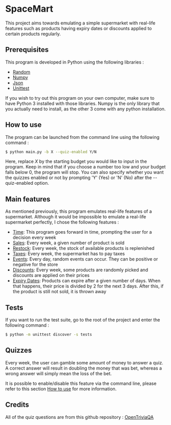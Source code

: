 # SpaceMart

This project aims towards emulating a simple supermarket with real-life features such as products having expiry dates or discounts applied to certain products regularly. 

## Prerequisites

This program is developed in Python using the following libraries :
- [Random](https://docs.python.org/fr/3/library/random.html)
- [Numpy](https://numpy.org/) 
- [Json](https://docs.python.org/3/library/json.html) 
- [Unittest](https://docs.python.org/3/library/unittest.html)

If you wish to try out this program on your own computer, make sure to have Python 3 installed with those libraries. Numpy is the only library that you actually need to install, as the other 3 come with any python installation.

## How to use

The program can be launched from the command line using the following command :

```bash
$ python main.py -b X --quiz-enabled Y/N
```

Here, replace *X* by the starting budget you would like to input in the program. Keep in mind that if you choose a number too low and your budget falls below 0, the program will stop. You can also specify whether you want the quizzes enabled or not by prompting 'Y' (Yes) or 'N' (No) after the --quiz-enabled option.

## Main features

As mentioned previously, this program emulates real-life features of a supermarket. Although it would be impossible to emulate a real-life supermarket perfectly, I chose the following features :
- <span style="text-decoration: underline">Time</span>: This program goes forward in time, prompting the user for a decision every week
- <span style="text-decoration: underline">Sales</span>: Every week, a given number of product is sold
- <span style="text-decoration: underline">Restock</span>: Every week, the stock of available products is replenished
- <span style="text-decoration: underline">Taxes</span>: Every week, the supermarket has to pay taxes
- <span style="text-decoration: underline">Events</span>: Every day, random events can occur. They can be positive or negative for the store
- <span style="text-decoration: underline">Discounts</span>: Every week, some products are randomly picked and discounts are applied on their prices
- <span style="text-decoration: underline">Expiry Dates</span>: Products can expire after a given number of days. When that happens, their price is divided by 2 for the next 3 days. After this, if the product is still not sold, it is thrown away

## Tests

If you want to run the test suite, go to the root of the project and enter the following command :

```bash
$ python -m unittest discover -s tests
```

## Quizzes

Every week, the user can gamble some amount of money to answer a quiz. A correct answer will result in doubling the money that was bet, whereas a wrong answer will simply mean the loss of the bet.

It is possible to enable/disable this feature via the command line, please refer to this section [How to use](#how-to-use) for more information.

## Credits

All of the quiz questions are from this github repository : [OpenTriviaQA](https://github.com/uberspot/OpenTriviaQA)